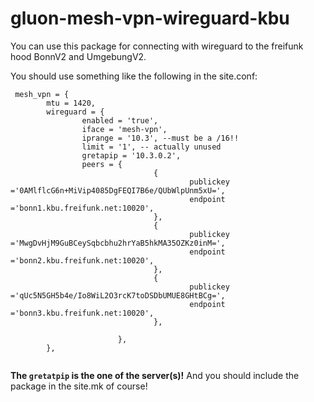 # gluon-mesh-vpn-wireguard-kbu

You can use this package for connecting with wireguard to the freifunk hood BonnV2 and UmgebungV2. 

You should use something like the following in the site.conf:


```
 mesh_vpn = {
        mtu = 1420,
        wireguard = {
                enabled = 'true',
                iface = 'mesh-vpn',
                iprange = '10.3', --must be a /16!! 
                limit = '1', -- actually unused
                gretapip = '10.3.0.2',
                peers = {
                                {
                                        publickey ='0AMlflcG6n+MiVip4085DgFEQI7B6e/QUbWlpUnm5xU=',
                                        endpoint ='bonn1.kbu.freifunk.net:10020',
                                },                
                                {
                                        publickey ='MwgDvHjM9GuBCeySqbcbhu2hrYaB5hkMA35OZKz0inM=',
                                        endpoint ='bonn2.kbu.freifunk.net:10020',
                                },
                                {
                                        publickey ='qUc5N5GH5b4e/Io8WiL2O3rcK7toDSDbUMUE8GHtBCg=',
                                        endpoint ='bonn3.kbu.freifunk.net:10020',
                                },

                        },
        },
        
```

**The `gretatpip` is the one of the server(s)!**
And you should include the package in the site.mk of course!

